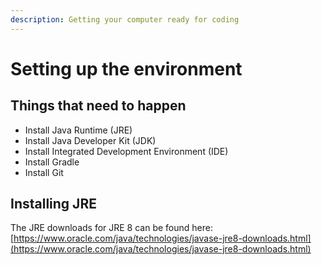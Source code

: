 ```yaml
---
description: Getting your computer ready for coding
---
```


# Setting up the environment

## Things that need to happen

* Install Java Runtime \(JRE\)
* Install Java Developer Kit \(JDK\)
* Install Integrated Development Environment \(IDE\)
* Install Gradle
* Install Git

## Installing JRE

The JRE downloads for JRE 8 can be found here: [https://www.oracle.com/java/technologies/javase-jre8-downloads.html](https://www.oracle.com/java/technologies/javase-jre8-downloads.html)

